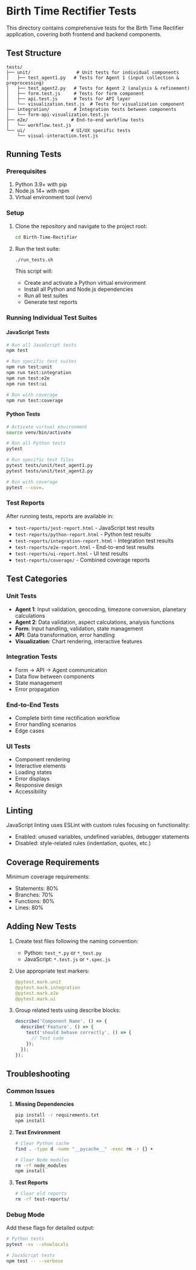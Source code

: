 # Birth Time Rectifier Tests

This directory contains comprehensive tests for the Birth Time Rectifier application, covering both frontend and backend components.

## Test Structure

```
tests/
├── unit/                 # Unit tests for individual components
│   ├── test_agent1.py   # Tests for Agent 1 (input collection & preprocessing)
│   ├── test_agent2.py   # Tests for Agent 2 (analysis & refinement)
│   ├── form.test.js     # Tests for form component
│   ├── api.test.js      # Tests for API layer
│   └── visualization.test.js  # Tests for visualization component
├── integration/         # Integration tests between components
│   └── form-api-visualization.test.js
├── e2e/                # End-to-end workflow tests
│   └── workflow.test.js
└── ui/                 # UI/UX specific tests
    └── visual-interaction.test.js
```

## Running Tests

### Prerequisites

1. Python 3.9+ with pip
2. Node.js 14+ with npm
3. Virtual environment tool (venv)

### Setup

1. Clone the repository and navigate to the project root:
   ```bash
   cd Birth-Time-Rectifier
   ```

2. Run the test suite:
   ```bash
   ./run_tests.sh
   ```

   This script will:
   - Create and activate a Python virtual environment
   - Install all Python and Node.js dependencies
   - Run all test suites
   - Generate test reports

### Running Individual Test Suites

#### JavaScript Tests

```bash
# Run all JavaScript tests
npm test

# Run specific test suites
npm run test:unit
npm run test:integration
npm run test:e2e
npm run test:ui

# Run with coverage
npm run test:coverage
```

#### Python Tests

```bash
# Activate virtual environment
source venv/bin/activate

# Run all Python tests
pytest

# Run specific test files
pytest tests/unit/test_agent1.py
pytest tests/unit/test_agent2.py

# Run with coverage
pytest --cov=.
```

### Test Reports

After running tests, reports are available in:
- `test-reports/jest-report.html` - JavaScript test results
- `test-reports/python-report.html` - Python test results
- `test-reports/integration-report.html` - Integration test results
- `test-reports/e2e-report.html` - End-to-end test results
- `test-reports/ui-report.html` - UI test results
- `test-reports/coverage/` - Combined coverage reports

## Test Categories

### Unit Tests
- **Agent 1**: Input validation, geocoding, timezone conversion, planetary calculations
- **Agent 2**: Data validation, aspect calculations, analysis functions
- **Form**: Input handling, validation, state management
- **API**: Data transformation, error handling
- **Visualization**: Chart rendering, interactive features

### Integration Tests
- Form → API → Agent communication
- Data flow between components
- State management
- Error propagation

### End-to-End Tests
- Complete birth time rectification workflow
- Error handling scenarios
- Edge cases

### UI Tests
- Component rendering
- Interactive elements
- Loading states
- Error displays
- Responsive design
- Accessibility

## Linting

JavaScript linting uses ESLint with custom rules focusing on functionality:
- Enabled: unused variables, undefined variables, debugger statements
- Disabled: style-related rules (indentation, quotes, etc.)

## Coverage Requirements

Minimum coverage requirements:
- Statements: 80%
- Branches: 70%
- Functions: 80%
- Lines: 80%

## Adding New Tests

1. Create test files following the naming convention:
   - Python: `test_*.py` or `*_test.py`
   - JavaScript: `*.test.js` or `*.spec.js`

2. Use appropriate test markers:
   ```python
   @pytest.mark.unit
   @pytest.mark.integration
   @pytest.mark.e2e
   @pytest.mark.ui
   ```

3. Group related tests using describe blocks:
   ```javascript
   describe('Component Name', () => {
     describe('Feature', () => {
       test('should behave correctly', () => {
         // Test code
       });
     });
   });
   ```

## Troubleshooting

### Common Issues

1. **Missing Dependencies**
   ```bash
   pip install -r requirements.txt
   npm install
   ```

2. **Test Environment**
   ```bash
   # Clear Python cache
   find . -type d -name "__pycache__" -exec rm -r {} +
   
   # Clear Node modules
   rm -rf node_modules
   npm install
   ```

3. **Test Reports**
   ```bash
   # Clear old reports
   rm -rf test-reports/
   ```

### Debug Mode

Add these flags for detailed output:
```bash
# Python tests
pytest -vv --showlocals

# JavaScript tests
npm test -- --verbose
